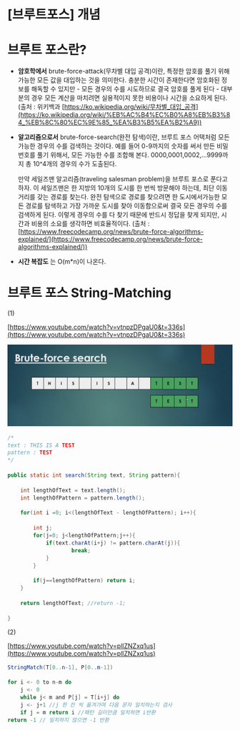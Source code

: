 # [브루트포스] 개념 

# 브루트 포스란?

- **암호학에서** brute-force-attack(무차별 대입 공격)이란, 특정한 암호를 풀기 위해 가능한 모든 값을 대입하는 것을 의미한다. 충분한 시간이 존재한다면 암호화된 정보를 해독할 수 있지만 - 모든 경우의 수를 시도하므로 결국 암호를 풀게 된다 - 대부분의 경우 모든 계산을 마치려면 실용적이지 못한 비용이나 시간을 소요하게 된다.(출처 : 위키백과 [https://ko.wikipedia.org/wiki/무차별_대입_공격](https://ko.wikipedia.org/wiki/%EB%AC%B4%EC%B0%A8%EB%B3%84_%EB%8C%80%EC%9E%85_%EA%B3%B5%EA%B2%A9))

- **알고리즘으로서** brute-force-search(완전 탐색)이란, 브루트 포스 어택처럼 모든 가능한 경우의 수를 검색하는 것이다. 예를 들어 0-9까지의 숫자를 써서 만든 비밀번호를 풀기 위해서, 모든 가능한 수를 조합해 본다. 0000,0001,0002,...9999까지 총 10^4개의 경우의 수가 도출된다.

    만약 세일즈맨 알고리즘(traveling salesman problem)을 브루트 포스로 푼다고 하자. 이 세일즈맨은 한 지방의 10개의 도시를 한 번씩 방문해야 하는데, 최단 이동 거리를 갖는 경로를 찾는다.  완전 탐색으로 경로를 찾으려면 한 도시에서가능한 모든 경로를 탐색하고 가장 가까운 도시를 찾아 이동함으로써 결국 모든 경우의 수를 검색하게 된다. 이렇게 경우의 수를 다 찾기 때문에 반드시 정답을 찾게 되지만, 시간과 비용의 소요를 생각하면 비효율적이다. (출처 : [https://www.freecodecamp.org/news/brute-force-algorithms-explained/](https://www.freecodecamp.org/news/brute-force-algorithms-explained/))

- **시간 복잡도** 는 O(m*n)이 나온다.

# 브루트 포스 String-Matching

(1)

[https://www.youtube.com/watch?v=vtnpzDPgaU0&t=336s](https://www.youtube.com/watch?v=vtnpzDPgaU0&t=336s)

![cap.png](./img/cap.png)

```java
/*
text : THIS IS A TEST
pattern : TEST
*/

public static int search(String text, String pattern){

	int lengthOfText = text.length();
	int lengthOfPattern = pattern.length();

	for(int i =0; i<(lengthOfText - lengthOfPattern); i++){
		
		int j;
		for(j=0; j<lengthOfPattern;j++){
			if(text.charAt(i+j) != pattern.charAt(j)){
					break;
			}
		}

		if(j==lengthOfPattern) return i;
	} 
	
	return lengthOfText; //return -1;

}
```

(2) 

[https://www.youtube.com/watch?v=pllZNZxq1us](https://www.youtube.com/watch?v=pllZNZxq1us)

```java
StringMatch(T[0..n-1], P[0..m-1])

for i <- 0 to n-m do
	j <- 0
	while j< m and P[j] = T[i+j] do
	j <- j+1 //j 한 칸 씩 옮겨가며 다음 문자 일치하는지 검사
	if j = m return i //패턴 길이만큼 일치하면 i반환
return -1 // 일치하지 않으면 -1 반환
```
